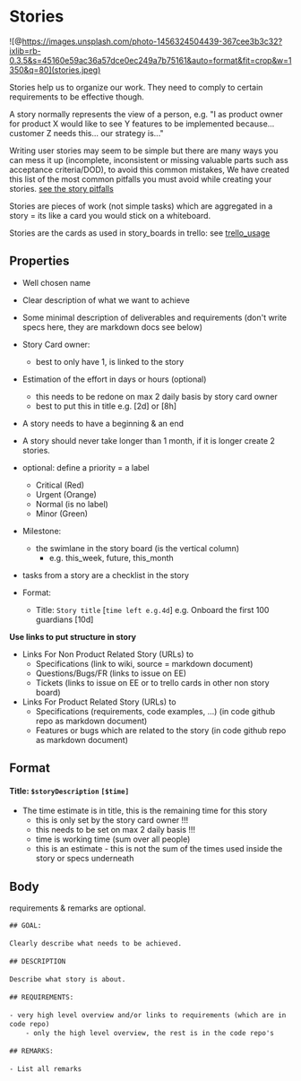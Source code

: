 # Stories

![@https://images.unsplash.com/photo-1456324504439-367cee3b3c32?ixlib=rb-0.3.5&s=45160e59ac36a57dce0ec249a7b75161&auto=format&fit=crop&w=1350&q=80](stories.jpeg)


Stories help us to organize our work. They need to comply to certain requirements to be effective though.

A story normally represents the view of a person, e.g. "I as product owner for product X would like to see Y features to be implemented because... customer Z needs this... our strategy is..."

Writing user stories may seem to be simple but there are many ways you can mess it up (incomplete, inconsistent or missing valuable parts such ass acceptance criteria/DOD), to avoid this common mistakes, We have created this list of the most common pitfalls you must avoid while creating your stories.  [see the story pitfalls](story_pitfalls.md)

Stories are pieces of work (not simple tasks) which are aggregated in a story = its like a card you would stick on a whiteboard.

Stories are the cards as used in story_boards in trello: see [trello_usage](trello_usage.md)

## Properties

- Well chosen name
- Clear description of what we want to achieve
- Some minimal description of deliverables and requirements (don't write specs here, they are markdown docs see below)
- Story Card owner:
    - best to only have 1, is linked to the story
- Estimation of the effort in days or hours (optional)
    - this needs to be redone on max 2 daily basis by story card owner
    - best to put this in title e.g. [2d] or [8h]
- A story needs to have a beginning & an end
- A story should never take longer than 1 month, if it is longer create 2 stories.

- optional: define a priority = a label
    - Critical (Red)
    - Urgent (Orange)
    - Normal (is no label)
    - Minor (Green)

- Milestone: 
    - the swimlane in the story board (is the vertical column) 
        - e.g. this_week, future, this_month

- tasks from a story are a checklist in the story

- Format:
	- Title: ```Story title``` [```time left e.g.4d```] e.g. Onboard the first 100 guardians [10d]



**Use links to put structure in story**

- Links For Non Product Related Story (URLs) to
    - Specifications (link to wiki, source = markdown document)
    - Questions/Bugs/FR (links to issue on EE)
    - Tickets (links to issue on EE or to trello cards in other non story board)
- Links For Product Related Story (URLs)  to
    - Specifications (requirements, code examples, ...) (in code github repo as markdown document)
    - Features or bugs which are related to the story (in code github repo as markdown document)

## Format

#### Title: ```$storyDescription``` ```[$time]```

- The time estimate is in title, this is the remaining time for this story
    - this is only set by the story card owner !!!
    - this needs to be set on max 2 daily basis !!!
    - time is working time (sum over all people)
    - this is an estimate - this is not the sum of the times used inside the story or specs underneath

## Body

requirements & remarks are optional.


```
## GOAL:

Clearly describe what needs to be achieved.

## DESCRIPTION

Describe what story is about.

## REQUIREMENTS:

- very high level overview and/or links to requirements (which are in code repo)
    - only the high level overview, the rest is in the code repo's

## REMARKS:

- List all remarks
 
```

